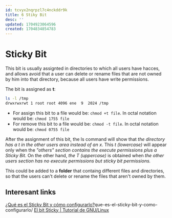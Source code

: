 ```yaml
---
id: tcvyx2nqrpzl7c4nckddr9k
title: 6 Stiky Bit
desc: ''
updated: 1704923064596
created: 1704834854783
---
```


# Sticky Bit

This bit is usually assignted in directories to which all users have hacces, and allows avoid that a user can delete or rename files that are not owned by him into that directory, because all users have write permissions. 

The bit is assigned as **t**:

```bash
ls -l /tmp
drwxrwxrwt 1 root root 4096 ene  9  2024 /tmp
```

- For assign this bit to a file would be: `chmod +t file`. In octal notation would be: `chmod 1755 file`
- For remove this bit to a file would be: `chmod -t file`. In octal notation would be: `chmod 0755 file`

After the assignment of this bit, the ls command will show that _the directory has a t in the other users area instead of an x_. This _t (lowercase)_ will appear only when the _"others" section contains the execute permissions plus a Sticky Bit._ On the other hand, _the T (uppercase)_ is obtained when _the other users section has no execute permissions but sticky bit permissions._

This could be added to a **folder** that containg different files and directories, so that the users can't delete or rename the files that aren't owned by them.

##


## Interesant links


[¿Qué es el Sticky Bit y cómo configurarlo?](https://keepcoding.io/blog/)que-es-el-sticky-bit-y-como-configurarlo/
[El bit Sticky | Tutorial de GNU/Linux](https://www.fpgenred.es/GNU-Linux/el_bit_sticky.html)
